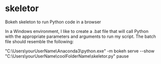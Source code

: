# skeletor
Bokeh skeleton to run Python code in a browser

In a Windows environment, I like to create a .bat file that will call Python with the appropriate parameters and arguments to run my script. The batch file should resemble the following:

"C:\Users\yourUserName\Anaconda3\python.exe" -m bokeh serve --show "C:\Users\yourUserName\coolFolderName\skeletor.py"
pause
